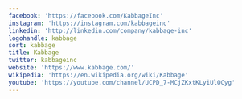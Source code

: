 ```yaml
---
facebook: 'https://facebook.com/KabbageInc'
instagram: 'https://instagram.com/kabbageinc'
linkedin: 'http://linkedin.com/company/kabbage-inc'
logohandle: kabbage
sort: kabbage
title: Kabbage
twitter: kabbageinc
website: 'https://www.kabbage.com/'
wikipedia: 'https://en.wikipedia.org/wiki/Kabbage'
youtube: 'https://youtube.com/channel/UCPD_7-MCjZKxtKLyiUlOCyg'
---
```


